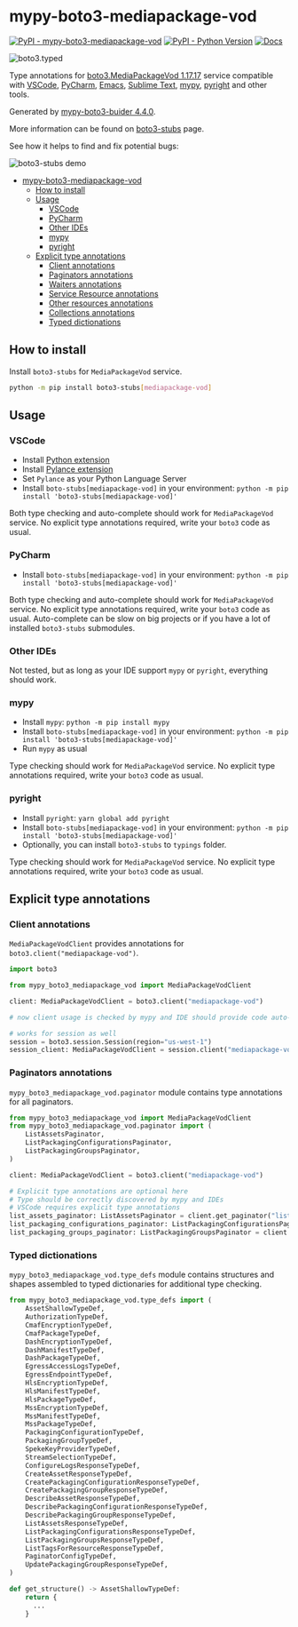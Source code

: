 # mypy-boto3-mediapackage-vod

[![PyPI - mypy-boto3-mediapackage-vod](https://img.shields.io/pypi/v/mypy-boto3-mediapackage-vod.svg?color=blue)](https://pypi.org/project/mypy-boto3-mediapackage-vod)
[![PyPI - Python Version](https://img.shields.io/pypi/pyversions/mypy-boto3-mediapackage-vod.svg?color=blue)](https://pypi.org/project/mypy-boto3-mediapackage-vod)
[![Docs](https://img.shields.io/readthedocs/mypy-boto3-builder.svg?color=blue)](https://mypy-boto3-builder.readthedocs.io/)

![boto3.typed](https://github.com/vemel/mypy_boto3_builder/raw/master/logo.png)

Type annotations for
[boto3.MediaPackageVod 1.17.17](https://boto3.amazonaws.com/v1/documentation/api/1.17.17/reference/services/mediapackage-vod.html#MediaPackageVod) service
compatible with
[VSCode](https://code.visualstudio.com/),
[PyCharm](https://www.jetbrains.com/pycharm/),
[Emacs](https://www.gnu.org/software/emacs/),
[Sublime Text](https://www.sublimetext.com/),
[mypy](https://github.com/python/mypy),
[pyright](https://github.com/microsoft/pyright)
and other tools.

Generated by [mypy-boto3-buider 4.4.0](https://github.com/vemel/mypy_boto3_builder).

More information can be found on [boto3-stubs](https://pypi.org/project/boto3-stubs/) page.

See how it helps to find and fix potential bugs:

![boto3-stubs demo](https://github.com/vemel/mypy_boto3_builder/raw/master/demo.gif)

- [mypy-boto3-mediapackage-vod](#mypy-boto3-mediapackage-vod)
  - [How to install](#how-to-install)
  - [Usage](#usage)
    - [VSCode](#vscode)
    - [PyCharm](#pycharm)
    - [Other IDEs](#other-ides)
    - [mypy](#mypy)
    - [pyright](#pyright)
  - [Explicit type annotations](#explicit-type-annotations)
    - [Client annotations](#client-annotations)
    - [Paginators annotations](#paginators-annotations)
    - [Waiters annotations](#waiters-annotations)
    - [Service Resource annotations](#service-resource-annotations)
    - [Other resources annotations](#other-resources-annotations)
    - [Collections annotations](#collections-annotations)
    - [Typed dictionations](#typed-dictionations)

## How to install

Install `boto3-stubs` for `MediaPackageVod` service.

```bash
python -m pip install boto3-stubs[mediapackage-vod]
```

## Usage

### VSCode

- Install [Python extension](https://marketplace.visualstudio.com/items?itemName=ms-python.python)
- Install [Pylance extension](https://marketplace.visualstudio.com/items?itemName=ms-python.vscode-pylance)
- Set `Pylance` as your Python Language Server
- Install `boto-stubs[mediapackage-vod]` in your environment: `python -m pip install 'boto3-stubs[mediapackage-vod]'`

Both type checking and auto-complete should work for `MediaPackageVod` service.
No explicit type annotations required, write your `boto3` code as usual.

### PyCharm

- Install `boto-stubs[mediapackage-vod]` in your environment: `python -m pip install 'boto3-stubs[mediapackage-vod]'`

Both type checking and auto-complete should work for `MediaPackageVod` service.
No explicit type annotations required, write your `boto3` code as usual.
Auto-complete can be slow on big projects or if you have a lot of installed `boto3-stubs` submodules.

### Other IDEs

Not tested, but as long as your IDE support `mypy` or `pyright`, everything should work.

### mypy

- Install `mypy`: `python -m pip install mypy`
- Install `boto-stubs[mediapackage-vod]` in your environment: `python -m pip install 'boto3-stubs[mediapackage-vod]'`
- Run `mypy` as usual

Type checking should work for `MediaPackageVod` service.
No explicit type annotations required, write your `boto3` code as usual.

### pyright

- Install `pyright`: `yarn global add pyright`
- Install `boto-stubs[mediapackage-vod]` in your environment: `python -m pip install 'boto3-stubs[mediapackage-vod]'`
- Optionally, you can install `boto3-stubs` to `typings` folder.

Type checking should work for `MediaPackageVod` service.
No explicit type annotations required, write your `boto3` code as usual.

## Explicit type annotations

### Client annotations

`MediaPackageVodClient` provides annotations for `boto3.client("mediapackage-vod")`.

```python
import boto3

from mypy_boto3_mediapackage_vod import MediaPackageVodClient

client: MediaPackageVodClient = boto3.client("mediapackage-vod")

# now client usage is checked by mypy and IDE should provide code auto-complete

# works for session as well
session = boto3.session.Session(region="us-west-1")
session_client: MediaPackageVodClient = session.client("mediapackage-vod")
```

### Paginators annotations

`mypy_boto3_mediapackage_vod.paginator` module contains type annotations for all paginators.

```python
from mypy_boto3_mediapackage_vod import MediaPackageVodClient
from mypy_boto3_mediapackage_vod.paginator import (
    ListAssetsPaginator,
    ListPackagingConfigurationsPaginator,
    ListPackagingGroupsPaginator,
)

client: MediaPackageVodClient = boto3.client("mediapackage-vod")

# Explicit type annotations are optional here
# Type should be correctly discovered by mypy and IDEs
# VSCode requires explicit type annotations
list_assets_paginator: ListAssetsPaginator = client.get_paginator("list_assets")
list_packaging_configurations_paginator: ListPackagingConfigurationsPaginator = client.get_paginator("list_packaging_configurations")
list_packaging_groups_paginator: ListPackagingGroupsPaginator = client.get_paginator("list_packaging_groups")
```







### Typed dictionations

`mypy_boto3_mediapackage_vod.type_defs` module contains structures and shapes assembled
to typed dictionaries for additional type checking.

```python
from mypy_boto3_mediapackage_vod.type_defs import (
    AssetShallowTypeDef,
    AuthorizationTypeDef,
    CmafEncryptionTypeDef,
    CmafPackageTypeDef,
    DashEncryptionTypeDef,
    DashManifestTypeDef,
    DashPackageTypeDef,
    EgressAccessLogsTypeDef,
    EgressEndpointTypeDef,
    HlsEncryptionTypeDef,
    HlsManifestTypeDef,
    HlsPackageTypeDef,
    MssEncryptionTypeDef,
    MssManifestTypeDef,
    MssPackageTypeDef,
    PackagingConfigurationTypeDef,
    PackagingGroupTypeDef,
    SpekeKeyProviderTypeDef,
    StreamSelectionTypeDef,
    ConfigureLogsResponseTypeDef,
    CreateAssetResponseTypeDef,
    CreatePackagingConfigurationResponseTypeDef,
    CreatePackagingGroupResponseTypeDef,
    DescribeAssetResponseTypeDef,
    DescribePackagingConfigurationResponseTypeDef,
    DescribePackagingGroupResponseTypeDef,
    ListAssetsResponseTypeDef,
    ListPackagingConfigurationsResponseTypeDef,
    ListPackagingGroupsResponseTypeDef,
    ListTagsForResourceResponseTypeDef,
    PaginatorConfigTypeDef,
    UpdatePackagingGroupResponseTypeDef,
)

def get_structure() -> AssetShallowTypeDef:
    return {
      ...
    }
```
